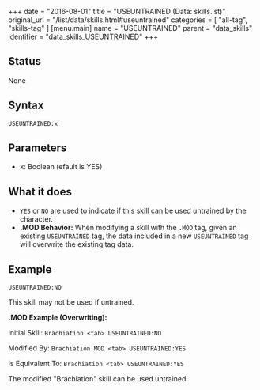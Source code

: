 +++
date = "2016-08-01"
title = "USEUNTRAINED (Data: skills.lst)"
original_url = "/list/data/skills.html#useuntrained"
categories = [ "all-tag", "skills-tag" ]
[menu.main]
    name = "USEUNTRAINED"
    parent = "data_skills"
    identifier = "data_skills_USEUNTRAINED"
+++

## Status

None

## Syntax

`USEUNTRAINED:x`

## Parameters

-   x: Boolean (efault is YES)



What it does
------------

-   `YES` or `NO` are used to indicate if this skill can be used
    untrained by the character.
-   **.MOD Behavior:** When modifying a skill with the `.MOD` tag, given
    an existing `USEUNTRAINED` tag, the data included in a new
    `USEUNTRAINED` tag will overwrite the existing tag data.

Example
-------

`USEUNTRAINED:NO`

This skill may not be used if untrained.

**.MOD Example (Overwriting):**

Initial Skill: `Brachiation <tab> USEUNTRAINED:NO`

Modified By: `Brachiation.MOD <tab> USEUNTRAINED:YES`

Is Equivalent To: `Brachiation <tab> USEUNTRAINED:YES`

The modified "Brachiation" skill can be used untrained.

